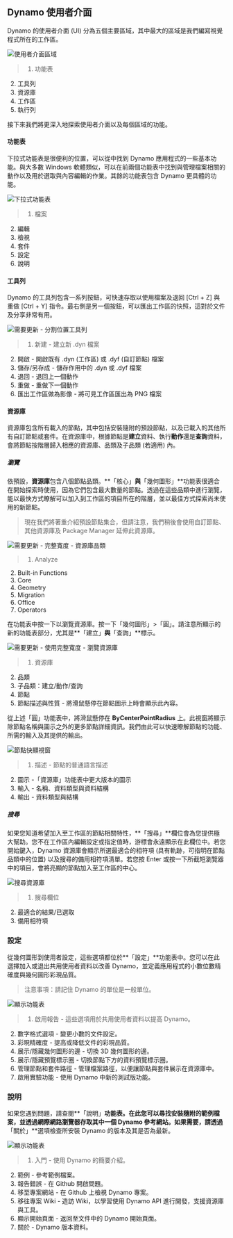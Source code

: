 

## Dynamo 使用者介面

Dynamo 的使用者介面 (UI) 分為五個主要區域，其中最大的區域是我們編寫視覺程式所在的工作區。

![使用者介面區域](images/2-2/01-UI-Regions.png)

> 1. 功能表
2. 工具列
3. 資源庫
4. 工作區
5. 執行列

接下來我們將更深入地探索使用者介面以及每個區域的功能。

#### 功能表

下拉式功能表是很便利的位置，可以從中找到 Dynamo 應用程式的一些基本功能。與大多數 Windows 軟體類似，可以在前兩個功能表中找到與管理檔案相關的動作以及用於選取與內容編輯的作業。其餘的功能表包含 Dynamo 更具體的功能。

![下拉式功能表](images/2-2/02-Menus.png)

> 1. 檔案
2. 編輯
3. 檢視
4. 套件
5. 設定
6. 說明

#### 工具列

Dynamo 的工具列包含一系列按鈕，可快速存取以使用檔案及退回 [Ctrl + Z] 與重做 [Ctrl + Y] 指令。最右側是另一個按鈕，可以匯出工作區的快照，這對於文件及分享非常有用。

![需要更新 - 分割位置工具列](images/2-2/03-Toolbar.png)

> 1. 新建 - 建立新 .dyn 檔案
2. 開啟 - 開啟既有 .dyn (工作區) 或 .dyf (自訂節點) 檔案
3. 儲存/另存成 - 儲存作用中的 .dyn 或 .dyf 檔案
4. 退回 - 退回上一個動作
5. 重做 - 重做下一個動作
6. 匯出工作區做為影像 - 將可見工作區匯出為 PNG 檔案

#### 資源庫

資源庫包含所有載入的節點，其中包括安裝隨附的預設節點，以及已載入的其他所有自訂節點或套件。在資源庫中，根據節點是**建立**資料、執行**動作**還是**查詢**資料，會將節點按階層歸入相應的資源庫、品類及子品類 (若適用) 內。

##### 瀏覽

依預設，**資源庫**包含八個節點品類。**「核心」**與**「幾何圖形」**功能表很適合在開始探索時使用，因為它們包含最大數量的節點。透過在這些品類中進行瀏覽，能以最快方式瞭解可以加入到工作區的項目所在的階層，並以最佳方式探索尚未使用的新節點。

> 現在我們將著重介紹預設節點集合，但請注意，我們稍後會使用自訂節點、其他資源庫及 Package Manager 延伸此資源庫。

![需要更新 - 完整寬度 - 資源庫品類](images/2-2/04-LibraryCategories.png)

> 1. Analyze
2. Built-in Functions
3. Core
4. Geometry
5. Migration
6. Office
7. Operators

在功能表中按一下以瀏覽資源庫。按一下「幾何圖形」>「圓」。請注意所顯示的新的功能表部分，尤其是**「建立」**與**「查詢」**標示。

![需要更新 - 使用完整寬度 - 瀏覽資源庫](images/2-2/05-LibraryBrowsing.png)

> 1. 資源庫
2. 品類
3. 子品類：建立/動作/查詢
4. 節點
5. 節點描述與性質 - 將滑鼠懸停在節點圖示上時會顯示此內容。

從上述「圓」功能表中，將滑鼠懸停在 **ByCenterPointRadius** 上。此視窗將顯示除節點名稱與圖示之外的更多節點詳細資訊。我們由此可以快速瞭解節點的功能、所需的輸入及其提供的輸出。

![節點快顯視窗](images/2-2/06-NodePopup.png)

> 1. 描述 - 節點的普通語言描述
2. 圖示 -「資源庫」功能表中更大版本的圖示
3. 輸入 - 名稱、資料類型與資料結構
4. 輸出 - 資料類型與結構

##### 搜尋

如果您知道希望加入至工作區的節點相關特性，**「搜尋」**欄位會為您提供極大幫助。您不在工作區內編輯設定或指定值時，游標會永遠顯示在此欄位中。若您開始鍵入，Dynamo 資源庫會顯示所選最適合的相符項 (具有軌跡，可指明在節點品類中的位置) 以及搜尋的備用相符項清單。若您按 Enter 或按一下所截短瀏覽器中的項目，會將亮顯的節點加入至工作區的中心。

![搜尋資源庫](images/2-2/07-LibrarySearching.png)

> 1. 搜尋欄位
2. 最適合的結果/已選取
3. 備用相符項

### 設定

從幾何圖形到使用者設定，這些選項都位於**「設定」**功能表中。您可以在此選擇加入或退出共用使用者資料以改善 Dynamo，並定義應用程式的小數位數精確度與幾何圖形彩現品質。

> 注意事項：請記住 Dynamo 的單位是一般單位。

![顯示功能表](images/2-2/08-Settings.png)

> 1. 啟用報告 - 這些選項用於共用使用者資料以提高 Dynamo。
2. 數字格式選項 - 變更小數的文件設定。
3. 彩現精確度 - 提高或降低文件的彩現品質。
4. 展示/隱藏幾何圖形的邊 - 切換 3D 幾何圖形的邊。
5. 展示/隱藏預覽標示圈 - 切換節點下方的資料預覽標示圈。
6. 管理節點和套件路徑 - 管理檔案路徑，以便讓節點與套件展示在資源庫中。
7. 啟用實驗功能 - 使用 Dynamo 中新的測試版功能。

### 說明

如果您遇到問題，請查閱**「說明」**功能表。在此您可以尋找安裝隨附的範例檔案，並透過網際網路瀏覽器存取其中一個 Dynamo 參考網站。如果需要，請透過**「關於」**選項檢查所安裝 Dynamo 的版本及其是否為最新。

![顯示功能表](images/2-2/09-Help.png)

> 1. 入門 - 使用 Dynamo 的簡要介紹。
2. 範例 - 參考範例檔案。
3. 報告錯誤 - 在 Github 開啟問題。
4. 移至專案網站 - 在 Github 上檢視 Dynamo 專案。
5. 移往專案 Wiki - 造訪 Wiki，以學習使用 Dynamo API 進行開發，支援資源庫與工具。
6. 顯示開始頁面 - 返回至文件中的 Dynamo 開始頁面。
7. 關於 - Dynamo 版本資料。

